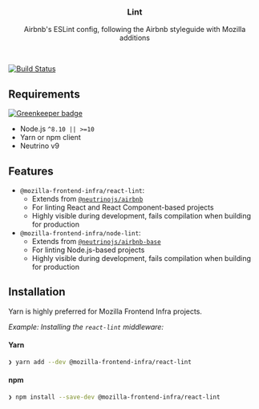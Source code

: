 <p align="center">
  <h3 align="center">Lint</h3>

  <p align="center">
    Airbnb's ESLint config, following the Airbnb styleguide with Mozilla additions
  </p>
</p>

<br>

[![Build Status][travis-image]][travis-url]

## Requirements

[![Greenkeeper badge](https://badges.greenkeeper.io/mozilla-frontend-infra/lint.svg)](https://greenkeeper.io/)

- Node.js `^8.10 || >=10`
- Yarn or npm client
- Neutrino v9

## Features

- `@mozilla-frontend-infra/react-lint`:
  - Extends from [`@neutrinojs/airbnb`](https://master.neutrinojs.org/packages/airbnb)
  - For linting React and React Component-based projects
  - Highly visible during development, fails compilation when building for production
- `@mozilla-frontend-infra/node-lint`:
  - Extends from [`@neutrinojs/airbnb-base`](https://master.neutrinojs.org/packages/airbnb-base)
  - For linting Node.js-based projects
  - Highly visible during development, fails compilation when building for production
  
## Installation

Yarn is highly preferred for Mozilla Frontend Infra projects.

_Example: Installing the `react-lint` middleware:_

#### Yarn

```bash
❯ yarn add --dev @mozilla-frontend-infra/react-lint
```

#### npm

```bash
❯ npm install --save-dev @mozilla-frontend-infra/react-lint
```

[travis-image]: https://travis-ci.org/mozilla-frontend-infra/lint.svg?branch=master
[travis-url]: https://travis-ci.com/mozilla-frontend-infra/lint
